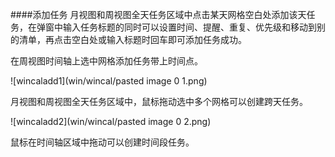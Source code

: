 ####添加任务
月视图和周视图全天任务区域中点击某天网格空白处添加该天任务，在弹窗中输入任务标题的同时可以设置时间、提醒、重复、优先级和移动到别的清单，再点击空白处或输入标题时回车即可添加任务成功。

在周视图时间轴上选中网格添加任务带上时间点。

![wincaladd1](win/wincal/pasted image 0 1.png)

月视图和周视图全天任务区域中，鼠标拖动选中多个网格可以创建跨天任务。

![wincaladd2](win/wincal/pasted image 0 2.png)

鼠标在时间轴区域中拖动可以创建时间段任务。